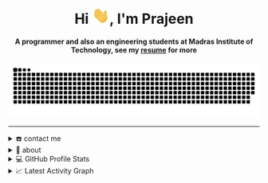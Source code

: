 <div align="center">
<h1 align="center">Hi <img width="35" src="https://github.com/1999AZZAR/1999AZZAR/blob/main/resources/img/waving.gif">, I'm Prajeen</h1>
<h4 align="center">A programmer and also an engineering students at Madras Institute of Technology, see my <a href="https://drive.google.com/file/d/1O2mu4KuRn22eyI5Gc8dL6RPb3M3Db74v/view?usp=share_link" target="_blank">resume</a> for more</h4>
</div>

<div align="center">
  <a href="https://github.com/PrajeenRG/">
  <img  src="https://github.com/1999AZZAR/1999AZZAR/blob/main/resources/img/grid-snake.svg"
       alt="snake" /></a>
</div>

-----
<details>
  <summary>☎️ contact me</summary>
<div>
  <samp>
    <h2 align="center">you can reach me by:</h2>
    <p align="center">
      <br/>
      <a href="https://www.linkedin.com/in/PrajeenRG/" target="blank"><img align="center"
         src="https://img.shields.io/badge/linkedin-%231DA1F2.svg?style=for-the-badge&logo=linkedin&logoColor=white"
         alt="azzar" height="30"/></a>
      <a href="mailto:prajeenrg@gmail.com" target="blank"><img align="center"
         src="https://img.shields.io/badge/gmail-EA4335.svg?style=for-the-badge&logo=gmail&logoColor=white"
         alt="azzar" height="30"/></a>
    </p>
  <p align="center">
      <a href="https://instagram.com/prajeenrg" target="blank"><img align="center"
         src="https://img.shields.io/badge/instagram-%23E4405F.svg?style=for-the-badge&logo=Instagram&logoColor=white"
         alt="azzar" height="30"/></a>
      <a href="https://wa.me/+919176482999" target="blank"><img align="center"
         src="https://img.shields.io/badge/whatsapp-4B7F1.svg?style=for-the-badge&logo=whatsapp&logoColor=white"
         alt="azzar" height="30"/></a>
      <a href="https://twitter.com/PrajeenRG" target="blank"><img align="center"
         src="https://img.shields.io/badge/twitter-1DA1F2.svg?style=for-the-badge&logo=twitter&logoColor=white"
         alt="azzar" height="30"/></a>
      <br>
    </p>
  </samp>
</div>
</details>

<details>
  <summary>🧮 about</summary>
<div>
<samp>
<h2 align="center">About this Account</h2>
 <p align="center">
  <a href="github.com/PrajeenRG" target="blank"><img align="center" 
     src="https://komarev.com/ghpvc/?username=PrajeenRG&style=for-the-badge&label=PROFILE+VIEWS" height="25"
     alt="views count" /></a>
  <a href="https://github.com/PrajeenRG/"><img align="center" 
     src="https://img.shields.io/website?down_message=offline&style=for-the-badge&up_message=online&url=https%3A%2F%2Fgithub.com%2FPrajeenRG%2F" height="25"
     alt="website" /></a>
  </p>
 <p align="center">
  <a href="github.com/PrajeenRG" target="blank"><img align="center" 
     src="https://img.shields.io/github/license/PrajeenRG/PrajeenRG?color=purple&style=for-the-badge" height="25"
     alt="lisense" /></a>
  <a href="github.com/PrajeenRG"><img align="center"
     src="https://forthebadge.com/images/badges/works-on-my-machine.svg" height="25"
     alt="work on my machine" /></a>
 </p>
 </samp>
</div>
</details>
  
<details> 
  <summary>💻 GitHub Profile Stats</summary>
  <div>
  <samp>
    <h2 align="center"> Github stats </h2>
      <br/>
    <details open>
  <summary><h3>Languages</h3></summary>
            <p align="center">
        <a href="https://github.com/PrajeenRG/">
          <img src="https://github-readme-stats.vercel.app/api/top-langs/?username=PrajeenRG&langs_count=6&theme=gruvbox&layout=compact&hide_border=true"
          alt="PrajeenRG :: overall Top Langs " /></a>
      </p>
        <p align="center">
          <a href="https://github.com/PrajeenRG/">
          <img width="45%" src="https://github-profile-summary-cards.vercel.app/api/cards/repos-per-language?username=PrajeenRG&theme=gruvbox&layout=compact&hide_border=true"
          alt="PrajeenRG :: Top Langs by repo" />
          <img width="45%" src="https://github-profile-summary-cards.vercel.app/api/cards/most-commit-language?username=PrajeenRG&theme=gruvbox&layout=compact&hide_border=true"
          alt="PrajeenRG :: Top Langs by commit" />
          </a>
        </p>
</details>
    <details open>
  <summary><h3>stasistic</h3></summary>
        <p align="center">
          <a href="https://github.com/PrajeenRG/">
          <img width="49.5%" src="https://github-readme-stats.vercel.app/api?username=PrajeenRG&show_icons=true&theme=gruvbox&hide_border=true" />
          <img width="49.5%" src="https://github-readme-streak-stats.herokuapp.com/?user=PrajeenRG&theme=gruvbox&hide_border=true" />
          </a>
       </p>
     <br>
     </samp>
  </div>    
</details>

<details>
  <summary>📈 Latest Activity Graph</summary>
  <samp>
  <br/>
  <h2 align="center"> latest contribution </h2>
<a href="https://github.com/ashutosh00710/github-readme-activity-graph">
  <img alt="azzar's Activity Graph" src="https://github-readme-activity-graph.cyclic.app/graph/?username=PrajeenRG&bg_color=000&color=fff&line=00E676&point=fff&hide_border=true" /></a>
<br/>
  </samp>
  </details>
